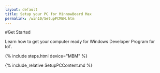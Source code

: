 ```yaml
---
layout: default
title: Setup your PC for MinnowBoard Max
permalink: /win10/SetupPCMBM.htm
---
```


#Get Started

Learn how to get your computer ready for Windows Developer Program for IoT.

{% include steps.html device="MBM" %}

{% include_relative SetupPCContent.md %}
